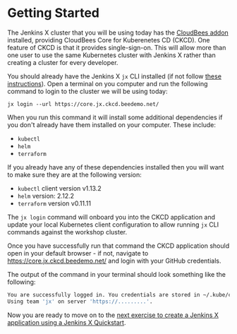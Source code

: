 # Getting Started

The Jenkins X cluster that you will be using today has the [CloudBees addon](https://jenkins-x.io/commands/jx_create_addon_cloudbees/) installed, providing CloudBees Core for Kuberenetes CD (CKCD). One feature of CKCD is that it provides single-sign-on. This will allow more than one user to use the same Kubernetes cluster with Jenkins X rather than creating a cluster for every developer.

You should already have the Jenkins X `jx` CLI installed (if not follow [these instructions](https://jenkins-x.io/getting-started/install/)). Open a terminal on you computer and run the following command to login to the cluster we will be using today:

```
jx login --url https://core.jx.ckcd.beedemo.net/
```

When you run this command it will install some additional dependencies if you don't already have them installed on your computer. These include:
 * `kubectl`
 * `helm`
 * `terraform`

If you already have any of these dependencies installed then you will want to make sure they are at the following version:
 * `kubectl` client version v1.13.2
 * `helm` version: 2.12.2
 * `terraform` version v0.11.11

The `jx login` command will onboard you into the CKCD application and update your local Kubernetes client configuration to allow running `jx` CLI commands against the workshop cluster. 

Once you have successfully run that command the CKCD application should open in your default browser - if not, navigate to https://core.jx.ckcd.beedemo.net/ and login with your GitHub credentials.

The output of the command in your terminal should look something like the following:
```sh
You are successfully logged in. You credentials are stored in ~/.kube/config file.
Using team 'jx' on server 'https://.........'.
```

Now you are ready to move on to the [next exercise to create a Jenkins X application using a Jenkins X Quickstart](./create-quickstart.md).

